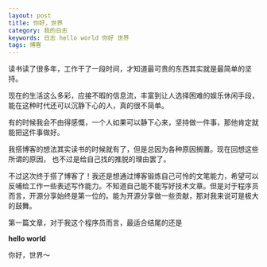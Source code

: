 ```yaml
---
layout: post
title: 你好，世界
category: 我的日志
keywords: 日志 hello world 你好 世界
tags: 博客
---
```


读书读了很多年，工作干了一段时间，才知道最可贵的东西其实就是最简单的坚持。

现在的生活这么多彩，应接不暇的信息流，丰富到让人选择困难的娱乐休闲手段，能在这种时代还可以沉静下心的人，真的很不简单。

有的时候我会不由得感慨，一个人如果可以静下心来，坚持做一件事，那他肯定就能把这件事做好。

我搭博客的想法其实读书的时候就有了，但是总因为各种原因搁置。现在回想这些所谓的原因， 也不过是给自己找的推脱的理由罢了。

不过这次终于搭了博客了！我还是想通过博客锻炼自己可怜的文笔能力，希望可以反哺给工作一些表述写作能力。不知道自己能不能写好技术文章。但是对于程序员而言，开源分享始终是第一位的。能为开源分享做一些贡献，那对我来说可是极大的鼓舞。

第一篇文章，对于我这个程序员而言，最适合结尾的还是

**hello world**

你好，世界～